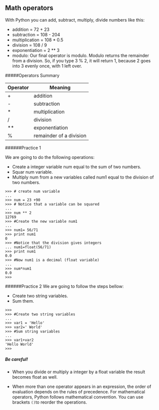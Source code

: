 
## Math operators



With Python you can add, subtract, multiply, divide numbers like this:

- addition = 72 + 23
- subtraction = 108 - 204
- multiplication = 108 * 0.5
- division = 108 / 9
- exponentiation = 2 ** 3
- modulo: Our final operator is modulo. Modulo returns the remainder from a division. So, if you type 3 % 2, it will return 1, because 2 goes into 3 evenly once, with 1 left over.

#####Operators Summary

|**Operator**|**Meaning**|
|------------|------------|
|+|addition|
|-|subtraction|
|*|multiplication|
|/|division|
|**|exponentiation|
|%|remainder of a division|



######Practice 1

We are going to do the following operations:
- Create a integer variable num equal to the sum of two numbers.
- Squar num variable.
- Multiply num from a new variables called num1 equal to the division of two numbers.

```
>>> # create num variable
...
>>> num = 23 +90
>>> # Notice that a variable can be squared
...
>>> num ** 2
12769
>>> #Create the new variable num1
...
>>> num1= 56/71
>>> print num1
0
>>> #Notice that the division gives integers
... num1=float(56/71)
>>> print num1
0.0
>>> #Now num1 is a decimal (float variable)
...
>>> num*num1
0.0
>>>
```

######Practice 2
We are going to follow the steps bellow:
- Create two string variables.
- Sum them.

```
>>>
>>> #Create two string variables
...
>>> var1 = 'Hello'
>>> var2=' World'
>>> #Sum string variables
...
>>> var1+var2
'Hello World'
>>>
```



##### Be careful!

-  When you divide or multiply a integer by a float variable the result becomes float as well.


- When more than one operator appears in an expression, the order of evaluation
depends on the rules of precedence. For mathematical operators, Python follows mathematical convention.
You can use brackets `()`to reorder the operations.
